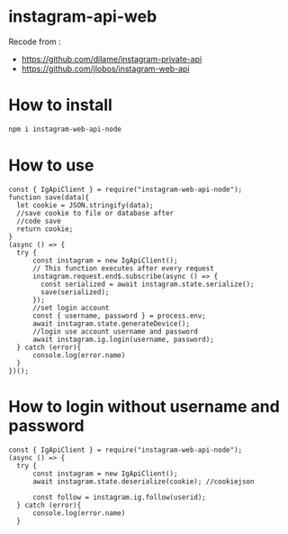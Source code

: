 # instagram-api-web
Recode from :
- https://github.com/dilame/instagram-private-api
- https://github.com/jlobos/instagram-web-api
# How to install
```bash
npm i instagram-web-api-node
```
# How to use
```node
const { IgApiClient } = require("instagram-web-api-node");
function save(data){
  let cookie = JSON.stringify(data); 
  //save cookie to file or database after 
  //code save
  return cookie;
}
(async () => { 
  try {
      const instagram = new IgApiClient();
      // This function executes after every request
      instagram.request.end$.subscribe(async () => {
        const serialized = await instagram.state.serialize();
        save(serialized); 
      });
      //set login account
      const { username, password } = process.env; 
      await instagram.state.generateDevice(); 
      //login use account username and password
      await instagram.ig.login(username, password);
  } catch (error){
      console.log(error.name)
  }
})();
  ```
# How to login without username and password
```node
const { IgApiClient } = require("instagram-web-api-node");
(async () => { 
  try {
      const instagram = new IgApiClient();
      await instagram.state.deserialize(cookie); //cookiejson
      
      const follow = instagram.ig.follow(userid);
  } catch (error){
      console.log(error.name)
  }
  ```
